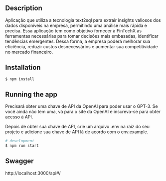 ## Description

Aplicação que utiliza a tecnologia text2sql para extrair
insights valiosos dos dados disponíveis na empresa, permitindo uma análise mais rápida e
precisa. Essa aplicação tem como objetivo fornecer à FinTechX as ferramentas necessárias
para tomar decisões mais embasadas, identificar tendências emergentes. Dessa forma, a
empresa poderá melhorar sua eficiência, reduzir custos desnecessários e aumentar sua
competitividade no mercado financeiro.

## Installation

```bash
$ npm install
```

## Running the app
Precisará obter uma chave de API da OpenAI para poder usar o GPT-3. Se você ainda não tem uma, vá para o site da OpenAI e inscreva-se para obter acesso à API.

Depois de obter sua chave de API, crie um arquivo .env na raiz do seu projeto e adicione sua chave de API lá de acordo com o env.example.

```bash
# development
$ npm run start
```

## Swagger
http://localhost:3000/api#/
